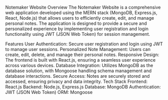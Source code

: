 

Notemaker Website
Overview
The Notemaker Website is a comprehensive web application developed using the MERN stack (MongoDB, Express.js, React, Node.js) that allows users to efficiently create, edit, and manage personal notes. The application is designed to provide a secure and personalized experience by implementing user registration and login functionality using JWT (JSON Web Token) for session management.

Features
User Authentication: Secure user registration and login using JWT to manage user sessions.
Personalized Note Management: Users can create, edit, delete, and manage their personal notes.
Responsive Design: The frontend is built with React.js, ensuring a seamless user experience across various devices.
Database Integration: Utilizes MongoDB as the database solution, with Mongoose handling schema management and database interactions.
Secure Access: Notes are securely stored and accessed, ensuring privacy and data integrity.
Tech Stack
Frontend: React.js
Backend: Node.js, Express.js
Database: MongoDB
Authentication: JWT (JSON Web Token)
ORM: Mongoose
